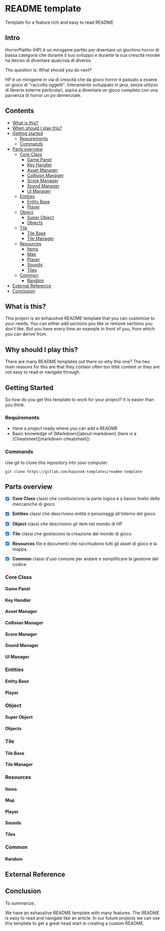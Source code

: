 # README template

Template for a feature rich and easy to read README

## Intro

HorrorPiattto (HP) è un minigame partito per diventare un giochino horror di bassa categoria che durante il suo sviluppo e durante la sua crescità morale ha deciso di diventare qualcosa di diverso.

The question is: What should you do next?

HP è un minigame in via di crescità che da gioco horror è passato a essere un gioco di "raccolta oggetti". Interamente sviluppato in java, senza utilizzo di librerie esterne particolari, aspira a diventare un gioco completo con una parvenza di horror un po demenziale.


## Contents

*   [What is this?](#what-is-this)
*   [When should I play this?](#when-should-i-play-this)
*   [Getting started](#getting-started)
    *   [Requirements](#requirements)
    *   [Commands](#commands)
*   [Parts overview](#parts-overview)
    *   [Core Class](#core-class)
        *   [Game Panel](#Ggme-panel)
        *   [Key Handler](#key-handler)
        *   [Asset Manager](#asset-manager)
        *   [Collision Manager](#collision-manager)
        *   [Score Manager](#score-manager)
        *   [Sound Manager](#sound-manager)
        *   [UI Manager](#ui-manager)
    *   [Entities](#entities)
        *   [Entity Base](#entitybase)
        *   [Player](#player)
    *   [Object](#object)
        *   [Super Object](#super-object)
        *   [Objects](#objects)
    *   [Tile](#tile)
        *   [Tile Base](#tile-base)
        *   [Tile Manager](#tile-manager)
    *   [Resources](#resources)
        *   [Items](#items)
        *   [Map](#map)
        *   [Player](#player)
        *   [Sounds](#sounds)
        *   [Tiles](#tiles)
    *   [Common](#common)
        *   [Random](#random)
*   [External Reference](#external-reference)
*   [Conclusion](#conclusion)

## What is this?

This project is an exhaustive README template that you can customize to your needs.
You can either add sections you like or remove sections you don't like. But you have
every time an example in front of you, from which you can derive from.

## Why should I play this?

There are many README templates out there so why this one? The two main reasons for this are
that they contain often too little content or they are not easy to read or navigate through.

## Getting Started

So how do you get this template to work for your project? It is easier than you think.

### Requirements

* Have a project ready where you can add a README
* Basic knowledge of [Markdown][about-markdown] (here is a [Cheatsheet][markdown-cheatsheet])

### Commands

Use git to clone this repository into your computer.

```
git clone https://gitlab.com/kopino4-templates/readme-template
```

## Parts overview

*   [x] **Core Class** classi che costituiscono la parte logica e a basso livello delle meccaniche di gioco
*   [x] **Entities** classi che descrivono entità e personaggi all'interno del gioco
*   [x] **Object** classi che descrivono gli item nel mondo di HP 
*   [x] **Tile** classi che gestiscono la creazione del mondo di gioco
*   [x] **Resources** file e documenti che racchiudono tutti gli asset di gioco e la mappa. 
*   [x] **Common** classi d'uso comune per aiutare e semplificare la gestione del codice


### Core Class
#### Game Panel
#### Key Handler
#### Asset Manager
#### Collision Manager
#### Score Manager
#### Sound Manager
#### UI Manager


### Entities
#### Entity Base
#### Player

### Object
#### Super Object
#### Objects

### Tile
#### Tile Base
#### Tile Manager

### Resources
#### Items
#### Map
#### Player
#### Sounds
#### Tiles

### Common
#### Random

## External Reference


## Conclusion

To summarize..

We have an exhaustive README template with many features. The README is easy to read and navigate like an article.
In our future projects we can use this template to get a great head start in creating a custom README.

